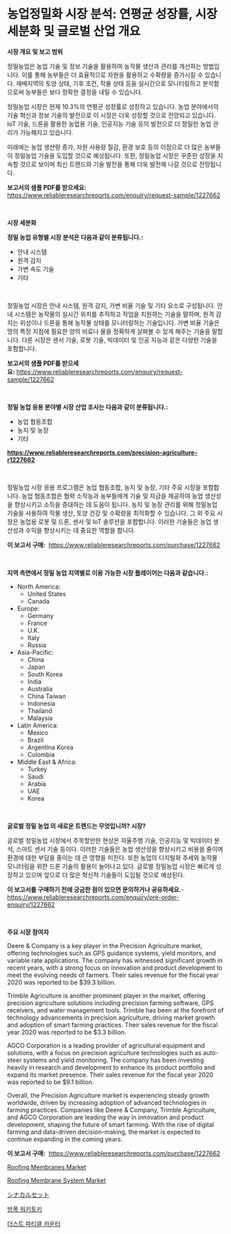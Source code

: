 <p><h1>농업정밀화 시장 분석: 연평균 성장률, 시장 세분화 및 글로벌 산업 개요</h1></p><p><strong>시장 개요 및 보고 범위</strong></p>
<p><p>정밀농업은 농업 기술 및 정보 기술을 활용하여 농작물 생산과 관리를 개선하는 방법입니다. 이를 통해 농부들은 더 효율적으로 자원을 활용하고 수확량을 증가시킬 수 있습니다. 재배지역의 토양 상태, 기후 조건, 작물 상태 등을 실시간으로 모니터링하고 분석함으로써 농부들은 보다 정확한 결정을 내릴 수 있습니다.</p><p>정밀농업 시장은 현재 10.3%의 연평균 성장률로 성장하고 있습니다. 농업 분야에서의 기술 혁신과 정보 기술의 발전으로 이 시장은 더욱 성장할 것으로 전망되고 있습니다. IoT 기술, 드론을 활용한 농업용 기술, 인공지능 기술 등의 발전으로 더 정밀한 농업 관리가 가능해지고 있습니다.</p><p>미래에는 농업 생산량 증가, 자원 사용량 절감, 환경 보호 등의 이점으로 더 많은 농부들이 정밀농업 기술을 도입할 것으로 예상됩니다. 또한, 정밀농업 시장은 꾸준한 성장을 지속할 것으로 보이며 최신 트렌드와 기술 발전을 통해 더욱 발전해 나갈 것으로 전망됩니다.</p></p>
<p><strong>보고서의 샘플 PDF를 받으세요:</strong> <a href="https://www.reliableresearchreports.com/enquiry/request-sample/1227662">https://www.reliableresearchreports.com/enquiry/request-sample/1227662</a></p>
<p>&nbsp;</p>
<p><strong>시장 세분화</strong></p>
<p><strong>정밀 농업 유형별 시장 분석은 다음과 같이 분류됩니다.:</strong></p>
<p><ul><li>안내 시스템</li><li>원격 감지</li><li>가변 속도 기술</li><li>기타</li></ul></p>
<p>&nbsp;</p>
<p><p>정밀농업 시장은 안내 시스템, 원격 감지, 가변 비율 기술 및 기타 요소로 구성됩니다. 안내 시스템은 농작물의 실시간 위치를 추적하고 작업을 지원하는 기술을 말하며, 원격 감지는 위성이나 드론을 통해 농작물 상태를 모니터링하는 기술입니다. 가변 비율 기술은 땅의 특정 지점에 필요한 양의 비료나 물을 정확하게 살펴볼 수 있게 해주는 기술을 말합니다. 다른 시장은 센서 기술, 로봇 기술, 빅데이터 및 인공 지능과 같은 다양한 기술을 포함합니다.</p></p>
<p><strong>보고서의 샘플 PDF를 받으세요:</strong>&nbsp;<a href="https://www.reliableresearchreports.com/enquiry/request-sample/1227662">https://www.reliableresearchreports.com/enquiry/request-sample/1227662</a></p>
<p>&nbsp;</p>
<p><strong> 정밀 농업 응용 분야별 시장 산업 조사는 다음과 같이 분류됩니다.:</strong></p>
<p><ul><li>농업 협동조합</li><li>농지 및 농장</li><li>기타</li></ul></p>
<p><strong><a href="https://www.reliableresearchreports.com/precision-agriculture-r1227662">https://www.reliableresearchreports.com/precision-agriculture-r1227662</a></strong></p>
<p>&nbsp;</p>
<p><p>정밀농업 시장 응용 프로그램은 농업 협동조합, 농지 및 농장, 기타 주요 시장을 포함합니다. 농업 협동조합은 협력 소작농과 농부들에게 기술 및 자금을 제공하여 농업 생산성을 향상시키고 소득을 증대하는 데 도움이 됩니다. 농지 및 농장 관리를 위해 정밀농업 기술을 사용하여 작물 생산, 토양 건강 및 수확량을 최적화할 수 있습니다. 그 외 주요 시장은 농업용 로봇 및 드론, 센서 및 IoT 솔루션을 포함합니다. 이러한 기술들은 농업 생산성과 수익을 향상시키는 데 중요한 역할을 합니다.</p></p>
<p><strong>이 보고서 구매:</strong>&nbsp; <a href="https://www.reliableresearchreports.com/purchase/1227662">https://www.reliableresearchreports.com/purchase/1227662</a></p>
<p>&nbsp;</p>
<p><strong>지역 측면에서 정밀 농업 지역별로 이용 가능한 시장 플레이어는 다음과 같습니다.:</strong></p>
<p><ul>
    <li>
        North America:
        <ul>
            <li>United States</li>
            <li>Canada</li>
        </ul>
    </li>
    <li>
        Europe:
        <ul>
            <li>Germany</li>
            <li>France</li>
            <li>U.K.</li>
            <li>Italy</li>
            <li>Russia</li>
        </ul>
    </li>
    <li>
        Asia-Pacific:
        <ul>
            <li>China</li>
            <li>Japan</li>
            <li>South Korea</li>
            <li>India</li>
            <li>Australia</li>
            <li>China Taiwan</li>
            <li>Indonesia</li>
            <li>Thailand</li>
            <li>Malaysia</li>
        </ul>
    </li>
    <li>
        Latin America:
        <ul>
            <li>Mexico</li>
            <li>Brazil</li>
            <li>Argentina Korea</li>
            <li>Colombia</li>
        </ul>
    </li>
    <li>
        Middle East & Africa:
        <ul>
            <li>Turkey</li>
            <li>Saudi</li>
            <li>Arabia</li>
            <li>UAE</li>
            <li>Korea</li>
        </ul>
    </li>
    </ul></p>
<p>&nbsp;</p>
<p><strong>글로벌 정밀 농업 의 새로운 트렌드는 무엇입니까? 시장?</strong></p>
<p><p>글로벌 정밀농업 시장에서 주목할만한 현상은 자율주행 기술, 인공지능 및 빅데이터 분석, 스마트 센서 기술 등이다. 이러한 기술들은 농업 생산성을 향상시키고 비용을 줄이며 환경에 대한 부담을 줄이는 데 큰 영향을 미친다. 또한 농업의 디지털화 추세와 농작물 모니터링을 위한 드론 기술의 활용이 늘어나고 있다. 글로벌 정밀농업 시장은 빠르게 성장하고 있으며 앞으로 더 많은 혁신적 기술들이 도입될 것으로 예상된다.</p></p>
<p><strong>이 보고서를 구매하기 전에 궁금한 점이 있으면 문의하거나 공유하세요.</strong>- <a href="https://www.reliableresearchreports.com/enquiry/pre-order-enquiry/1227662">https://www.reliableresearchreports.com/enquiry/pre-order-enquiry/1227662</a></p>
<p>&nbsp;</p>
<p><strong>주요 시장 참여자</strong></p>
<p><p>Deere & Company is a key player in the Precision Agriculture market, offering technologies such as GPS guidance systems, yield monitors, and variable rate applications. The company has witnessed significant growth in recent years, with a strong focus on innovation and product development to meet the evolving needs of farmers. Their sales revenue for the fiscal year 2020 was reported to be $39.3 billion.</p><p>Trimble Agriculture is another prominent player in the market, offering precision agriculture solutions including precision farming software, GPS receivers, and water management tools. Trimble has been at the forefront of technology advancements in precision agriculture, driving market growth and adoption of smart farming practices. Their sales revenue for the fiscal year 2020 was reported to be $3.3 billion.</p><p>AGCO Corporation is a leading provider of agricultural equipment and solutions, with a focus on precision agriculture technologies such as auto-steer systems and yield monitoring. The company has been investing heavily in research and development to enhance its product portfolio and expand its market presence. Their sales revenue for the fiscal year 2020 was reported to be $9.1 billion.</p><p>Overall, the Precision Agriculture market is experiencing steady growth worldwide, driven by increasing adoption of advanced technologies in farming practices. Companies like Deere & Company, Trimble Agriculture, and AGCO Corporation are leading the way in innovation and product development, shaping the future of smart farming. With the rise of digital farming and data-driven decision-making, the market is expected to continue expanding in the coming years.</p></p>
<p><strong>이 보고서 구매:</strong>&nbsp;&nbsp;<a href="https://www.reliableresearchreports.com/purchase/1227662">https://www.reliableresearchreports.com/purchase/1227662</a></p>
<p><p><a href="https://issuu.com/reportprime-2/docs/roofing-membranes-market-size-2030.pptx">Roofing Membranes Market</a></p><p><a href="https://issuu.com/reportprime-2/docs/roofing-membrane-system-market-size-2030.pptx">Roofing Membrane System Market</a></p><p><a href="https://github.com/AaronVargas43/Market-Research-Report-List-1/blob/main/735629032718.md">シナカルセット</a></p><p><a href="https://github.com/Howaoole34545/Market-Research-Report-List-1/blob/main/787485929774.md">방폭 워키토키</a></p><p><a href="https://github.com/sougarounis/Market-Research-Report-List-3/blob/main/862121929773.md">더스트 파티클 카운터</a></p></p>